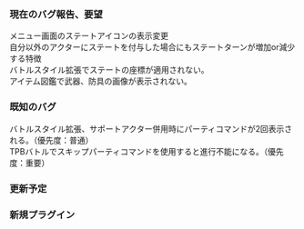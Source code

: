 ### 現在のバグ報告、要望
メニュー画面のステートアイコンの表示変更  
自分以外のアクターにステートを付与した場合にもステートターンが増加or減少する特徴  
バトルスタイル拡張でステートの座標が適用されない。  
アイテム図鑑で武器、防具の画像が表示されない。  

### 既知のバグ
バトルスタイル拡張、サポートアクター併用時にパーティコマンドが2回表示される。（優先度：普通）  
TPBバトルでスキップパーティコマンドを使用すると進行不能になる。（優先度：重要）  

### 更新予定

### 新規プラグイン

